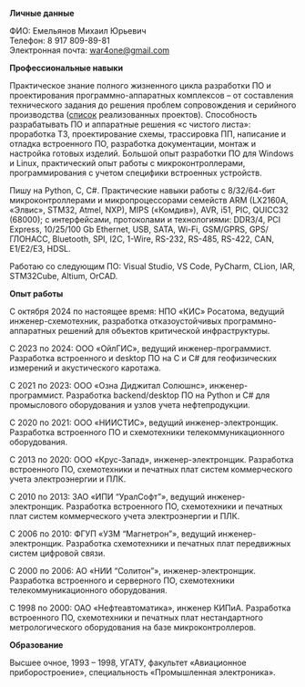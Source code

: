 **Личные данные**

ФИО: Емельянов Михаил Юрьевич  
Телефон: 8 917 809-89-81  
Электронная почта: war4one@gmail.com

**Профессиональные навыки**

Практическое знание полного жизненного цикла разработки ПО и проектирования программно-аппаратных комплексов – от составления технического задания до решения проблем сопровождения и серийного производства ([список](https://github.com/amaargiru/cv/blob/master/completed_projects.md) реализованных проектов). Способность разрабатывать ПО и аппаратные решения «с чистого листа»: проработка ТЗ, проектирование схемы, трассировка ПП, написание и отладка встроенного ПО, разработка документации, монтаж и настройка готовых изделий. Большой опыт разработки ПО для Windows и Linux, практический опыт работы с микроконтроллерами, программирования с учетом специфики встроенных устройств.

Пишу на Python, C, C#. Практические навыки работы с 8/32/64-бит микроконтроллерами и микропроцессорами семейств ARM (LX2160A, «Элвис», STM32, Atmel, NXP), MIPS («Комдив»), AVR, i51, PIC, QUICC32 (68000); с интерфейсами, протоколами и технологиями: DDR3/4, PCI Express, 10/25/100 Gb Ethernet, USB, SATA, Wi-Fi, GSM/GPRS, GPS/ГЛОНАСС, Bluetooth, SPI, I2C, 1-Wire, RS-232, RS-485, RS-422, CAN, E1/E2/E3, HDSL.

Работаю со следующим ПО: Visual Studio, VS Code, PyCharm, CLion, IAR, STM32Cube, Altium, OrCAD.

**Опыт работы**

С октября 2024 по настоящее время: НПО «КИС» Росатома, ведущий инженер-схемотехник, разработка отказоустойчивых программно-аппаратных решений для объектов критической инфраструктуры.

С 2023 по 2024: ООО «ОйлГИС», ведущий инженер-программист. Разработка встроенного и desktop ПО на C и C# для геофизических измерений и акустического каротажа.

С 2021 по 2023: ООО «Озна Диджитал Солюшнс», инженер-программист. Разработка backend/desktop ПО на Python и C# для промыслового оборудования и узлов учета нефтепродукции.

С 2020 по 2021: ООО «НИИСТИС», ведущий инженер-электронщик. Разработка встроенного ПО и схемотехники телекоммуникационного оборудования.

С 2013 по 2020: ООО «Крус-Запад», инженер-электронщик. Разработка встроенного ПО, схемотехники и печатных плат систем коммерческого учета электроэнергии и ПЛК.

С 2010 по 2013: ЗАО «ИПИ “УралСофт”», ведущий инженер-электронщик. Разработка встроенного ПО, схемотехники и печатных плат систем коммерческого учета электроэнергии и ПЛК.

С 2006 по 2010: ФГУП «УЗМ “Магнетрон”», ведущий инженер-электронщик. Разработка схемотехники и печатных плат передвижных систем цифровой связи.

С 2000 по 2006: АО «НИИ “Солитон”», инженер-электронщик. Разработка встроенного и серверного ПО, схемотехники телекоммуникационного оборудования.

С 1998 по 2000: ОАО «Нефтеавтоматика», инженер КИПиА. Разработка встроенного ПО, схемотехники и печатных плат нестандартного метрологического оборудования на базе микроконтроллеров. 

**Образование**

Высшее очное, 1993 – 1998, УГАТУ, факультет «Авиационное приборостроение», специальность «Промышленная электроника».
